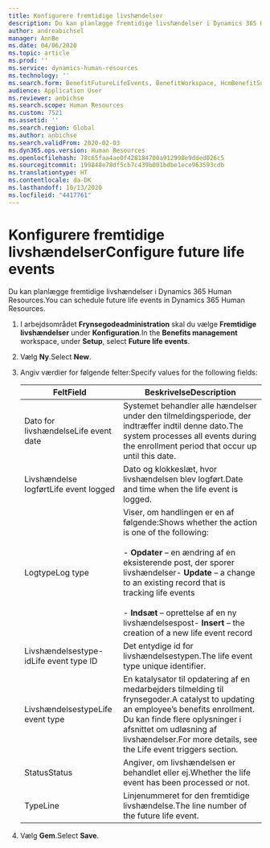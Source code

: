```yaml
---
title: Konfigurere fremtidige livshændelser
description: Du kan planlægge fremtidige livshændelser i Dynamics 365 Human Resources.
author: andreabichsel
manager: AnnBe
ms.date: 04/06/2020
ms.topic: article
ms.prod: ''
ms.service: dynamics-human-resources
ms.technology: ''
ms.search.form: BenefitFutureLifeEvents, BenefitWorkspace, HcmBenefitSummaryPart
audience: Application User
ms.reviewer: anbichse
ms.search.scope: Human Resources
ms.custom: 7521
ms.assetid: ''
ms.search.region: Global
ms.author: anbichse
ms.search.validFrom: 2020-02-03
ms.dyn365.ops.version: Human Resources
ms.openlocfilehash: 78c65faa4ae0f428184700a912998e9dded026c5
ms.sourcegitcommit: 199848e78df5cb7c439b001bdbe1ece963593cdb
ms.translationtype: HT
ms.contentlocale: da-DK
ms.lasthandoff: 10/13/2020
ms.locfileid: "4417761"
---
```

# <a name="configure-future-life-events"></a><span data-ttu-id="caa5e-103">Konfigurere fremtidige livshændelser</span><span class="sxs-lookup"><span data-stu-id="caa5e-103">Configure future life events</span></span>

<span data-ttu-id="caa5e-104">Du kan planlægge fremtidige livshændelser i Dynamics 365 Human Resources.</span><span class="sxs-lookup"><span data-stu-id="caa5e-104">You can schedule future life events in Dynamics 365 Human Resources.</span></span>

1. <span data-ttu-id="caa5e-105">I arbejdsområdet **Frynsegodeadministration** skal du vælge **Fremtidige livshændelser** under **Konfiguration**.</span><span class="sxs-lookup"><span data-stu-id="caa5e-105">In the **Benefits management** workspace, under **Setup**, select **Future life events**.</span></span>

2. <span data-ttu-id="caa5e-106">Vælg **Ny**.</span><span class="sxs-lookup"><span data-stu-id="caa5e-106">Select **New**.</span></span>

3. <span data-ttu-id="caa5e-107">Angiv værdier for følgende felter:</span><span class="sxs-lookup"><span data-stu-id="caa5e-107">Specify values for the following fields:</span></span>

   | <span data-ttu-id="caa5e-108">Felt</span><span class="sxs-lookup"><span data-stu-id="caa5e-108">Field</span></span> | <span data-ttu-id="caa5e-109">Beskrivelse</span><span class="sxs-lookup"><span data-stu-id="caa5e-109">Description</span></span> |
   | --- | --- |
   | <span data-ttu-id="caa5e-110">Dato for livshændelse</span><span class="sxs-lookup"><span data-stu-id="caa5e-110">Life event date</span></span> | <span data-ttu-id="caa5e-111">Systemet behandler alle hændelser under den tilmeldingsperiode, der indtræffer indtil denne dato.</span><span class="sxs-lookup"><span data-stu-id="caa5e-111">The system processes all events during the enrollment period that occur up until this date.</span></span> |
   | <span data-ttu-id="caa5e-112">Livshændelse logført</span><span class="sxs-lookup"><span data-stu-id="caa5e-112">Life event logged</span></span> | <span data-ttu-id="caa5e-113">Dato og klokkeslæt, hvor livshændelsen blev logført.</span><span class="sxs-lookup"><span data-stu-id="caa5e-113">Date and time when the life event is logged.</span></span> |
   | <span data-ttu-id="caa5e-114">Logtype</span><span class="sxs-lookup"><span data-stu-id="caa5e-114">Log type</span></span> | <span data-ttu-id="caa5e-115">Viser, om handlingen er en af følgende:</span><span class="sxs-lookup"><span data-stu-id="caa5e-115">Shows whether the action is one of the following:</span></span></br></br><span data-ttu-id="caa5e-116">- **Opdater** – en ændring af en eksisterende post, der sporer livshændelser</span><span class="sxs-lookup"><span data-stu-id="caa5e-116">- **Update** – a change to an existing record that is tracking life events</span></span></br></br><span data-ttu-id="caa5e-117">- **Indsæt** – oprettelse af en ny livshændelsespost</span><span class="sxs-lookup"><span data-stu-id="caa5e-117">- **Insert** – the creation of a new life event record</span></span> |
   | <span data-ttu-id="caa5e-118">Livshændelsestype-id</span><span class="sxs-lookup"><span data-stu-id="caa5e-118">Life event type ID</span></span> | <span data-ttu-id="caa5e-119">Det entydige id for livshændelsestypen.</span><span class="sxs-lookup"><span data-stu-id="caa5e-119">The life event type unique identifier.</span></span> |
   | <span data-ttu-id="caa5e-120">Livshændelsestype</span><span class="sxs-lookup"><span data-stu-id="caa5e-120">Life event type</span></span> | <span data-ttu-id="caa5e-121">En katalysator til opdatering af en medarbejders tilmelding til frynsegoder.</span><span class="sxs-lookup"><span data-stu-id="caa5e-121">A catalyst to updating an employee’s benefits enrollment.</span></span> <span data-ttu-id="caa5e-122">Du kan finde flere oplysninger i afsnittet om udløsning af livshændelser.</span><span class="sxs-lookup"><span data-stu-id="caa5e-122">For more details, see the Life event triggers section.</span></span> |
   | <span data-ttu-id="caa5e-123">Status</span><span class="sxs-lookup"><span data-stu-id="caa5e-123">Status</span></span> | <span data-ttu-id="caa5e-124">Angiver, om livshændelsen er behandlet eller ej.</span><span class="sxs-lookup"><span data-stu-id="caa5e-124">Whether the life event has been processed or not.</span></span> |
   | <span data-ttu-id="caa5e-125">Type</span><span class="sxs-lookup"><span data-stu-id="caa5e-125">Line</span></span> | <span data-ttu-id="caa5e-126">Linjenummeret for den fremtidige livshændelse.</span><span class="sxs-lookup"><span data-stu-id="caa5e-126">The line number of the future life event.</span></span> |

4. <span data-ttu-id="caa5e-127">Vælg **Gem**.</span><span class="sxs-lookup"><span data-stu-id="caa5e-127">Select **Save**.</span></span> 

